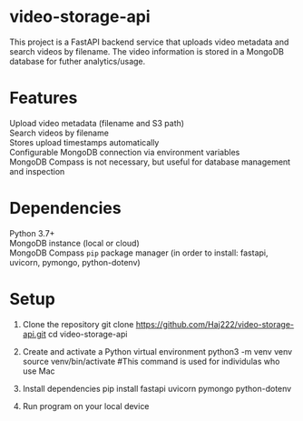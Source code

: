 # video-storage-api
This project is a FastAPI backend service that uploads video metadata and search videos by filename. The video information is stored in a MongoDB database for futher analytics/usage. 

# Features 
Upload video metadata (filename and S3 path)  
Search videos by filename   
Stores upload timestamps automatically  
Configurable MongoDB connection via environment variables  
MongoDB Compass is not necessary, but useful for database management and inspection  


# Dependencies 
Python 3.7+  
MongoDB instance (local or cloud)  
MongoDB Compass 
`pip` package manager (in order to install: fastapi, uvicorn, pymongo, python-dotenv)


# Setup

 1. Clone the repository
    git clone https://github.com/Haj222/video-storage-api.git
    cd video-storage-api

 2. Create and activate a Python virtual environment
    python3 -m venv venv
    source venv/bin/activate  #This command is used for individulas who use Mac 

 3. Install dependencies
    pip install fastapi uvicorn pymongo python-dotenv

 4. Run program on your local device 
